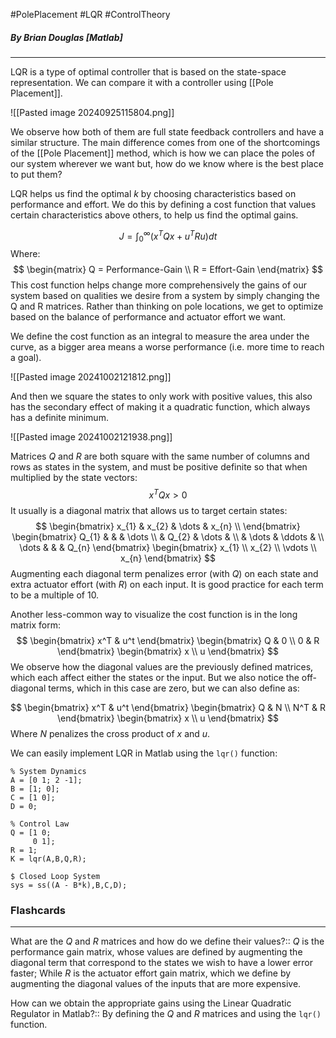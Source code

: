 #PolePlacement  #LQR #ControlTheory 
##### By Brian Douglas [Matlab]
---
LQR is a type of optimal controller that is based on the state-space representation.  We can compare it with a controller using [[Pole Placement]]. 

![[Pasted image 20240925115804.png]]

We observe how both of them are full state feedback controllers and have a similar structure. The main difference comes from one of the shortcomings of the [[Pole Placement]] method, which is how we can place the poles of our system wherever we want but, how do we know where is the best place to put them?

LQR helps us find the optimal $k$ by choosing characteristics based on performance and effort. We do this by defining a cost function that values certain characteristics above others, to help us find the optimal gains.

$$
J = \int_{0}^\infty (x^TQx + u^TRu)dt 
$$
Where:
$$
\begin{matrix}
Q = Performance-Gain \\
R = Effort-Gain 
\end{matrix}
$$
This cost function helps change more comprehensively the gains of our system based on qualities we desire from a system by simply changing the Q and R matrices. Rather than thinking on pole locations, we get to optimize based on the balance of performance and actuator effort we want.

We define the cost function as an integral to measure the area under the curve, as a bigger area means a worse performance (i.e. more time to reach a goal).

![[Pasted image 20241002121812.png]]

And then we square the states to only work with positive values, this also has the secondary effect of making it a quadratic function, which always has a definite minimum.

![[Pasted image 20241002121938.png]]

Matrices $Q$ and $R$ are both square with the same number of columns and rows as states in the system, and must be positive definite so that when multiplied by the state vectors:
$$x^TQx>0$$
It usually is a diagonal matrix that allows us to target certain states:
$$
\begin{bmatrix}
x_{1} & x_{2}  & \dots  & x_{n}  \\
\end{bmatrix}
\begin{bmatrix}
Q_{1} &  & & \dots \\
 & Q_{2} & \dots  &  \\
& \dots & \ddots & \\
\dots &  & & Q_{n}
\end{bmatrix}
\begin{bmatrix}
x_{1} \\
x_{2} \\
\vdots \\
x_{n}
\end{bmatrix}
$$
Augmenting each diagonal term penalizes error (with $Q$) on each state and extra actuator effort (with $R$) on each input. It is good practice for each term to be a multiple of 10.

Another less-common way to visualize the cost function is in the long matrix form:
$$
\begin{bmatrix}
x^T & u^t
\end{bmatrix}
\begin{bmatrix}
Q & 0 \\
0 & R
\end{bmatrix}
\begin{bmatrix}
x \\
u
\end{bmatrix}
$$
We observe how the diagonal values are the previously defined matrices, which each affect either the states or the input. But we also notice the off-diagonal terms, which in this case are zero, but we can also define as:

$$
\begin{bmatrix}
x^T & u^t
\end{bmatrix}
\begin{bmatrix}
Q & N \\
N^T & R
\end{bmatrix}
\begin{bmatrix}
x \\
u
\end{bmatrix}
$$
Where $N$ penalizes the cross product of $x$ and $u$.

We can easily implement LQR in Matlab using the `lqr()` function:
```
% System Dynamics
A = [0 1; 2 -1];
B = [1; 0];
C = [1 0];
D = 0;

% Control Law
Q = [1 0;
	 0 1];
R = 1;
K = lqr(A,B,Q,R);

$ Closed Loop System
sys = ss((A - B*k),B,C,D);
```

### Flashcards
---
What are the $Q$ and $R$ matrices and how do we define their values?:: $Q$ is the performance gain matrix, whose values are defined by augmenting the diagonal term that correspond to the states we wish to have a lower error faster; While $R$ is the actuator effort gain matrix, which we define by augmenting the diagonal values of the inputs that are more expensive.

How can we obtain the appropriate gains using the Linear Quadratic Regulator in Matlab?:: By defining the $Q$ and $R$ matrices and using the `lqr()` function.

